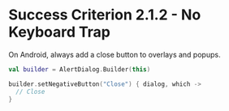 # Success Criterion 2.1.2 - No Keyboard Trap

On Android, always add a close button to overlays and popups.

```kotlin
val builder = AlertDialog.Builder(this)

builder.setNegativeButton("Close") { dialog, which ->
  // Close
}
```
